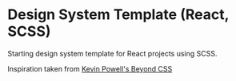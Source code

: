 # Design System Template (React, SCSS)

Starting design system template for React projects using SCSS. 

Inspiration taken from [Kevin Powell's Beyond CSS](https://www.beyondcss.dev/)

